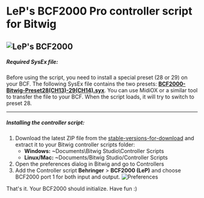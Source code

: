 # LeP's BCF2000 Pro controller script for Bitwig
![LeP's BCF2000][overviewImage]
---
##### Required SysEx file:
Before using the script, you need to install a special preset (28 or 29) on your BCF. The following SysEx file contains the two presets:  [**BCF2000-Bitwig-Preset28(CH13)-29(CH14).syx**][sysexfile]. 
You can use MidiOX or a similar tool to transfer the file to your BCF. When the script loads, it will try to switch to preset 28.

---
##### Installing the controller script:

1.  Download the latest ZIP file from the [stable-versions-for-download][stableFolder] and extract it to your Bitwig controller scripts folder:
    * **Windows:** ~Documents\Bitwig Studio\Controller Scripts
    * **Linux/Mac:** ~Documents/Bitwig Studio/Controller Scripts
2.  Open the preferences dialog in Bitwig and go to Controllers
3.  Add the Controller script **Behringer** > **BCF2000 (LeP)** and choose BCF2000 port 1 for both input and output. ![Preferences][prefs]

That's it. Your BCF2000 should initialize. Have fun :)

[overviewImage]: https://raw.githubusercontent.com/justlep/bitwig/master/doc/Behringer%20BCF2000/LeP's-BCF-2000.png
[sysexfile]: https://raw.githubusercontent.com/justlep/bitwig/master/doc/Behringer%20BCF2000/BCF2000-Bitwig-Preset28(CH13)-29(CH14).syx
[prefs]: https://raw.githubusercontent.com/justlep/bitwig/master/doc/Behringer%20BCF2000/preferences.png
[stableFolder]: https://github.com/justlep/bitwig/tree/master/stable-version-for-download/